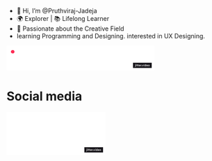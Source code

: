 - 👋 Hi, I’m @Pruthviraj-Jadeja
- 🌍 Explorer | 📚 Lifelong Learner
- 🎨 Passionate about the Creative Field
- learning Programming and Designing. interested in UX Designing.
<img src="media/Progress-Bar-Line-3.gif" width="340" height="57" />

# Social media

<img src="media/Social-handle-Dark-2.gif" width="228" height="99" />
